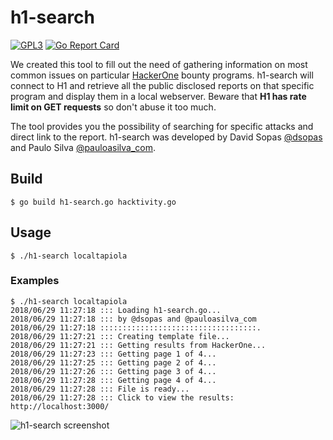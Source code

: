 h1-search
===========
[![GPL3](https://camo.githubusercontent.com/268d96c6dd81f1fff98b19675ef5867412a2a223/68747470733a2f2f696d672e736869656c64732e696f2f62616467652f6c6963656e73652d47504c332d627269676874677265656e2e7376673f7374796c653d666c61742d737175617265)](https://github.com/dsopas/h1-search/blob/master/LICENSE.md) [![Go Report Card](https://goreportcard.com/badge/github.com/dsopas/h1-search)](https://goreportcard.com/report/github.com/dsopas/h1-search)

We created this tool to fill out the need of gathering information on most common
issues on particular [HackerOne][3] bounty programs. h1-search will connect to H1
and retrieve all the public disclosed reports on that specific program and display them in a local webserver. 
Beware that __H1 has rate limit on GET requests__ so don't abuse it too much.

The tool provides you the possibility of searching for specific attacks and direct link to the report. 
h1-search was developed by David Sopas [@dsopas][1] and Paulo Silva [@pauloasilva_com][2].

## Build

```
$ go build h1-search.go hacktivity.go
```

## Usage

```
$ ./h1-search localtapiola
```

### Examples

```shell
$ ./h1-search localtapiola
2018/06/29 11:27:18 ::: Loading h1-search.go...
2018/06/29 11:27:18 ::: by @dsopas and @pauloasilva_com
2018/06/29 11:27:18 :::::::::::::::::::::::::::::::::::.
2018/06/29 11:27:21 ::: Creating template file...
2018/06/29 11:27:21 ::: Getting results from HackerOne...
2018/06/29 11:27:23 ::: Getting page 1 of 4...
2018/06/29 11:27:25 ::: Getting page 2 of 4...
2018/06/29 11:27:26 ::: Getting page 3 of 4...
2018/06/29 11:27:28 ::: Getting page 4 of 4...
2018/06/29 11:27:28 ::: File is ready...
2018/06/29 11:27:28 ::: Click to view the results: http://localhost:3000/
```

![h1-search screenshot](screenshot_demo.png)

[1]: https://www.twitter.com/dsopas
[2]: https://www.twitter.com/pauloasilva_com
[3]: https://www.hackerone.com
